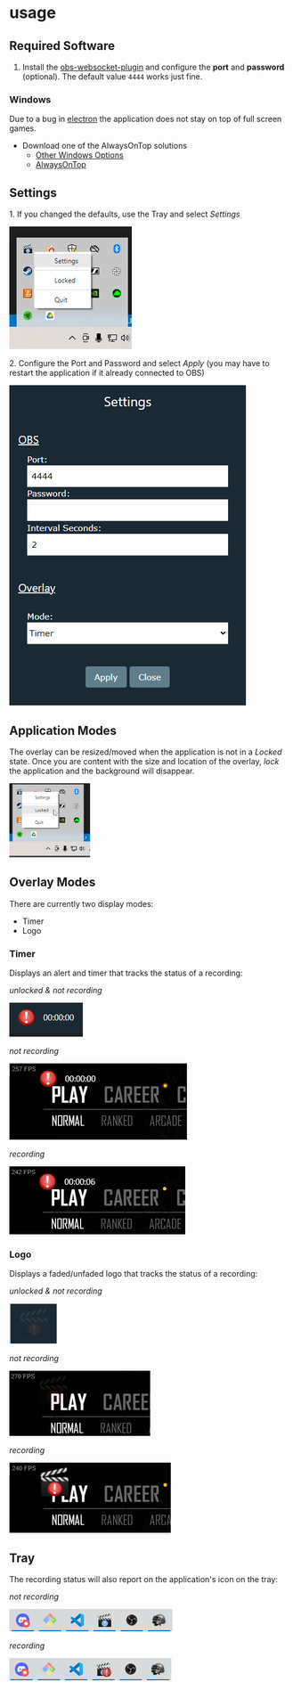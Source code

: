 # usage

## Required Software

1. Install the [obs-websocket-plugin](https://github.com/Palakis/obs-websocket) and configure the **port** and **password** (optional). The default value `4444` works just fine.

### Windows

Due to a bug in [electron](https://github.com/electron/electron/issues/10078) the application does not stay on top of full screen games.

* Download one of the AlwaysOnTop solutions
  * [Other Windows Options](https://www.groovypost.com/howto/howto/windows-programs-always-on-top/)
  * [AlwaysOnTop](https://github.com/jparnell8839/AlwaysOnTop/releases)

## Settings

1\. If you changed the defaults, use the Tray and select _Settings_

![](./images/select_settings.png)

2\. Configure the Port and Password and select _Apply_ (you may have to restart the application if it already connected to OBS)

![](./images/settings.png)

## Application Modes

The overlay can be resized/moved when the application is not in a _Locked_ state. Once you are content with the size and location of the overlay, _lock_ the application and the background will disappear.

![](./images/lock_mode.png)

## Overlay Modes

There are currently two display modes:

* Timer
* Logo

### Timer

Displays an alert and timer that tracks the status of a recording:

_unlocked & not recording_

![](./images/timer_unlocked_not_recording.png)

_not recording_

![](./images/timer_locked_not_recording.png)

_recording_

![](./images/timer_locked_recording.png)

### Logo

Displays a faded/unfaded logo that tracks the status of a recording:

_unlocked & not recording_

![](./images/logo_unlocked_not_recording.png)

_not recording_

![](./images/logo_locked_not_recording.png)

_recording_

![](./images/logo_locked_recording.png)

## Tray

The recording status will also report on the application's icon on the tray:

_not recording_

![](./images/tray_not_recording.png)

_recording_

![](./images/tray_recording.png)
